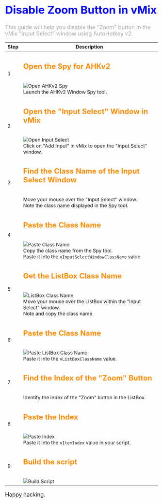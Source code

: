 <h1 style="color: blue; font-size: 36px;">Disable Zoom Button in vMix</h1>

<p style="color: darkgray; font-size: 18px;">This guide will help you disable the "Zoom" button in the vMix "Input Select" window using AutoHotkey v2.</p>

| Step | Description                                                                                                                                                                                                                      |
| ---- | -------------------------------------------------------------------------------------------------------------------------------------------------------------------------------------------------------------------------------- |
| 1    | <h2 style="color: darkorange; font-size: 24px;">Open the Spy for AHKv2</h2> <br> ![Open AHKv2 Spy](img/1.png) <br> Launch the AHKv2 Window Spy tool.                                                                             |
| 2    | <h2 style="color: darkorange; font-size: 24px;">Open the "Input Select" Window in vMix</h2> <br> ![Open Input Select](img/2.png) <br> Click on "Add Input" in vMix to open the "Input Select" window.                            |
| 3    | <h2 style="color: darkorange; font-size: 24px;">Find the Class Name of the Input Select Window</h2> <br> Move your mouse over the "Input Select" window. <br> Note the class name displayed in the Spy tool.                     |
| 4    | <h2 style="color: darkorange; font-size: 24px;">Paste the Class Name</h2> <br> ![Paste Class Name](img/3.png) <br> Copy the class name from the Spy tool. <br> Paste it into the `vInputSelectWindowClassName` value.            |
| 5    | <h2 style="color: darkorange; font-size: 24px;">Get the ListBox Class Name</h2> <br> ![ListBox Class Name](img/4.png) <br> Move your mouse over the ListBox within the "Input Select" window. <br> Note and copy the class name. |
| 6    | <h2 style="color: darkorange; font-size: 24px;">Paste the Class Name</h2> <br> ![Paste ListBox Class Name](img/5.png) <br> Paste it into the `vListBoxClassName` value.                                                          |
| 7    | <h2 style="color: darkorange; font-size: 24px;">Find the Index of the "Zoom" Button</h2> <br> Identify the index of the "Zoom" button in the ListBox.                                                                            |
| 8    | <h2 style="color: darkorange; font-size: 24px;">Paste the Index</h2> <br> ![Paste Index](img/6.png) <br> Paste it into the `vItemIndex` value in your script.                                                                    |
| 9    | <h2 style="color: darkorange; font-size: 24px;">Build the script</h2> <br> ![Build Script](img/7.png)                                                                                                                            |

<p style="font-size: 18px;">Happy hacking.</p>
